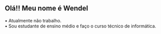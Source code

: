 ## Olá!! Meu nome é Wendel 

• Atualmente não trabalho. <br>
• Sou estudante de ensino médio e faço o curso técnico de informática. 
